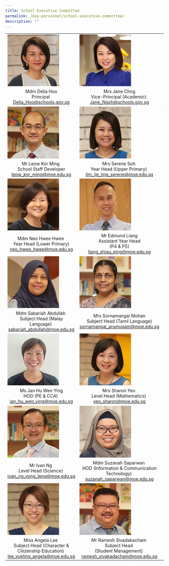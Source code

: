 ```yaml
---
title: School Executive Committee
permalink: /key-personnel/school-executive-committee/
description: ""
---
```

<table cellspacing="0" cellpadding="0">
<tbody>
<tr>
<td><img src="/images/Mdm%20Delia%20Hoo.jpg" /></td>
<td><img src="/images/Mrs%20Jane%20Chng.jpg" /></td>
<td><img src="/images/Mr%20Low%20Kah%20Shen.jpg" /></td>
</tr>
<tr>
<td style="text-align: center;">Mdm Delia Hoo<br />Principal&nbsp;<br /><a href="mailto:Delia_Hoo@schools.gov.sg" target="">Delia_Hoo@schools.gov.sg</a></td>
<td style="text-align: center;">Mrs Jane Chng <br />Vice-Principal (Academic)&nbsp;<br /><a href="mailto:Jane_Ngoh@schools.gov.sg" target="">Jane_Ngoh@schools.gov.sg</a></td>
<td style="text-align: center;">
<div>&nbsp;Mr Low Kah Shen</div>
<div>Vice-Principal (Administrative)</div>
<div><a href="mailto:Low_Kah_Shen@schools.gov.sg" target="">Low_Kah_Shen@schools.gov.sg</a></div>
</td>
</tr>
<tr>
<td><img src="/images/Mr%20Leow%20Kor%20Ming.jpg" style="max-height: 80%;" /></td>
<td><img src="/images/Mrs%20Serene%20Soh.jpg"      style="max-height: 80%;" /></td>
<td><img src="/images/Mrs%20Vimala%20Ratnaraja.jpg" style="max-height: 80%;" /></td>
</tr>
<tr>
<td style="text-align: center;">
<div>Mr Leow Kor Ming&nbsp;</div>
<div>School Staff Developer</div>
<div><a href="mailto:leow_kor_ming@moe.edu.sg" target="">leow_kor_ming@moe.edu.sg</a></div>
</td>
<td style="text-align: center;">
<div>Mrs Serene Soh&nbsp;</div>
<div>Year Head (Upper Primary)&nbsp;</div>
<div><a href="mailto:lim_jie_ling_serene@moe.edu.sg" target="">lim_jie_ling_serene@moe.edu.sg</a></div>
</td>
<td style="text-align: center;">
<div>Mrs Vimala Ratnaraja&nbsp;</div>
<div>Year Head (Middle Primary)&nbsp;</div>
<div><a href="mailto:vimala_ratnaraja@moe.edu.sg" target="">vimala_ratnaraja@moe.edu.sg</a></div>
</td>
</tr>
<tr>
<td><img src="/images/Mdm%20Neo%20Hwee%20Hwee.jpg" /></td>
<td><img src="/images/Mr%20Edmung%20Liang.jpg" /></td>
<td><img src="/images/Mr%20Eric%20Lee.jpg" /></td>
</tr>
<tr>
<td style="text-align: center;">Mdm Neo Hwee Hwee&nbsp;<br />Year Head (Lower Primary)<br /><a href="mailto:neo_hwee_hwee@moe.edu.sg" target="">neo_hwee_hwee@moe.edu.sg</a></td>
<td style="text-align: center;">Mr Edmund Liang<br />Assistant Year Head<br />(P4 &amp; P5)<br /><a href="mailto:liang_shiau_ping@moe.edu.sg" target="">liang_shiau_ping@moe.edu.sg</a></td>
<td style="text-align: center;">Mr Eric Lee&nbsp;<br />HOD (Mother Tongue Language)<br /><a href="mailto:lee_seh_lat@moe.edu.sg" target="">lee_seh_lat@moe.edu.sg</a></td>
</tr>
<tr>
<td><img src="/images/Mdm%20Sabariah%20Abdullah.jpg" /></td>
<td><img src="/images/Mrs%20Sornamangai%20Mohan.jpg" /></td>
<td><img src="/images/Ms%20Goh%20Ling%20Li.png" /></td>
</tr>
<tr>
<td style="text-align: center;">Mdm Sabariah Abdullah&nbsp;<br />Subject Head (Malay Language)&nbsp;<br /><a href="mailto:sabariah_abdullah@moe.edu.sg" target="">sabariah_abdullah@moe.edu.sg</a></td>
<td style="text-align: center;">
<div>Mrs Sornamangai Mohan</div>
<div>Subject Head (Tamil Language)</div>
<div><a href="mailto:sornamangai_arumugam@moe.edu.sg" target="">sornamangai_arumugam@moe.edu.sg</a></div>
</td>
<td style="text-align: center;">Mdm Goh Ling Li<br />&nbsp;HOD (English Language)&nbsp;<br /><a href="mailto:goh_ling_li@moe.edu.sg" target="">goh_ling_li@moe.edu.sg</a></td>
</tr>
<tr>
<td><img src="/images/mdmjanhu.jpg" /></td>
<td><img src="/images/Mrs%20Sharon%20Yeo.jpg" /></td>
<td><img src="/images/Mdm%20Er%20Siew%20Shin.jpg" /></td>
</tr>
<tr>
<td style="text-align: center;">Ms Jan Hu Wen Ying<br />HOD (PE &amp; CCA)&nbsp;<br /><a href="mailto:jan_hu_wen_ying@moe.edu.sg" target="">jan_hu_wen_ying@moe.edu.sg</a></td>
<td style="text-align: center;">Mrs Sharon Yeo&nbsp;<br />Level Head (Mathematics)&nbsp;<br /><a href="mailto:yeo_sharon@moe.edu.sg" target="">yeo_sharon@moe.edu.sg</a></td>
<td style="text-align: center;">Mdm Er Siew Shin<br />&nbsp;HOD (Science)&nbsp;<br /><a href="mailto:er_siew_shin@moe.edu.sg" target="">er_siew_shin@moe.edu.sg</a></td>
</tr>
<tr>
<td><img src="/images/Mr%20Ivan%20Ng.jpg" /></td>
<td><img src="/images/Mdm%20Suzanah%20Saparwan.jpg" /></td>
<td><img src="/images/Mrs%20Fion%20Ho.png" /></td>
</tr>
<tr>
<td style="text-align: center;">
<div>Mr Ivan Ng&nbsp;<br />Level Head (Science)&nbsp;<br /><a href="mailto:ivan_ng_yong_leng@moe.edu.sg" target="">ivan_ng_yong_leng@moe.edu.sg</a></div>
</td>
<td style="text-align: center;">Mdm Suzanah Saparwan&nbsp;<br />HOD (Information &amp; Communication Technology)&nbsp;<br /><a href="mailto:suzanah_saparwan@moe.edu.sg" target="">suzanah_saparwan@moe.edu.sg</a></td>
<td style="text-align: center;">Mrs Fion Ho&nbsp;<br />HOD (Character &amp; Citizenship Education)&nbsp;<br /><a href="mailto:lim_ser_yee@moe.edu.sg" target="">lim_ser_yee@moe.edu.sg</a></td>
</tr>
<tr>
<td><img src="/images/Miss%20Angela%20Lee.jpg" /></td>
<td><img src="/images/Mr%20Ramesh%20Sivakadacham.jpg" /></td>
<td><img src="/images/Mr%20Ben%20Choo.jpg" /></td>
</tr>
<tr>
<td style="text-align: center;">Miss Angela Lee&nbsp;<br />Subject Head (Character &amp; Citizenship Education)&nbsp;<br /><a href="mailto:lee_yueling_angela@moe.edu.sg" target="">lee_yueling_angela@moe.edu.sg</a></td>
<td style="text-align: center;">Mr Ramesh Sivadakacham&nbsp;<br />Subject Head&nbsp;<br />(Student Management)&nbsp;<br /><a href="mailto:ramesh_sivakadacham@moe.edu.sg" target="">ramesh_sivakadacham@moe.edu.sg</a></td>
<td style="text-align: center;">Mr Ben Choo&nbsp;<br />Subject Head (CCA &amp;<br />Data Management)&nbsp;<br /><a href="mailto:choo_chee_keong@moe.edu.sg" target="">choo_chee_keong@moe.edu.sg</a></td>
</tr>
</tbody>
</table>